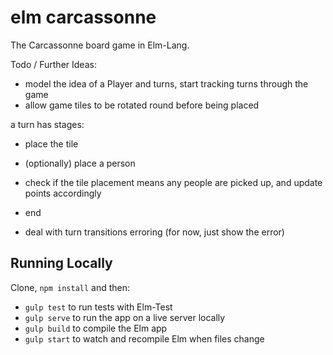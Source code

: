# elm carcassonne

The Carcassonne board game in Elm-Lang.


Todo / Further Ideas:

- model the idea of a Player and turns, start tracking turns through the game
- allow game tiles to be rotated round before being placed

a turn has stages:
- place the tile
- (optionally) place a person
- check if the tile placement means any people are picked up, and update points accordingly
- end

- deal with turn transitions erroring (for now, just show the error)

## Running Locally

Clone, `npm install` and then:

- `gulp test` to run tests with Elm-Test
- `gulp serve` to run the app on a live server locally
- `gulp build` to compile the Elm app
- `gulp start` to watch and recompile Elm when files change
